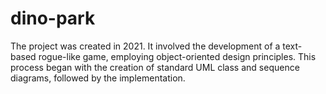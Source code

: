 # dino-park

The project was created in 2021.
It involved the development of a text-based rogue-like game, employing object-oriented design principles. This process began with the creation of standard UML class and sequence diagrams, followed by the implementation.
